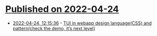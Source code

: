 # [Published on 2022-04-24](index.md)

* [2022-04-24, 12:15:36](https://news.ycombinator.com/item?id=31143327) - [TUI in webapp design language(CSS) and pattern(check the demo, it’s next level)](https://www.textualize.io/)
